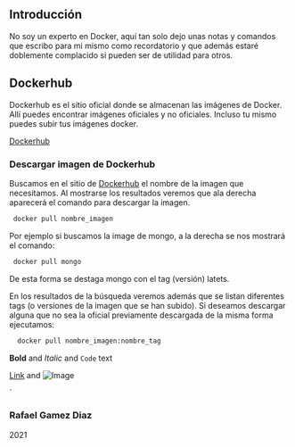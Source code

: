 ## Introducción

No soy un experto en Docker, aquí tan solo dejo unas notas y comandos que escribo para mi mismo como recordatorio y que además estaré doblemente complacido si pueden ser de utilidad para otros.

## Dockerhub

Dockerhub es el sitio oficial donde se almacenan las imágenes de Docker. Allí puedes encontrar imágenes oficiales y no oficiales. Incluso tu mismo puedes subir tus imágenes docker.

[Dockerhub](https://hub.docker.com/)

### Descargar imagen de Dockerhub

Buscamos en el sitio de [Dockerhub](https://hub.docker.com/) el nombre de la imagen que necesitamos. Al mostrarse los resultados veremos que ala derecha aparecerá el comando para descargar la imagen. 

```markdown
 docker pull nombre_imagen
```

Por ejemplo si buscamos la image de mongo, a la derecha se nos mostrará el comando:

```markdown
 docker pull mongo
```

De esta forma se destaga mongo con el tag (versión) latets.

En los resultados de la búsqueda veremos además que se listan diferentes tags (o versiones de la imagen que se han subido). Si deseamos descargar alguna que no sea la oficial previamente descargada de la misma forma ejecutamos:

```markdown
  docker pull nombre_imagen:nombre_tag
```


**Bold** and _Italic_ and `Code` text

[Link](url) and ![Image](src)

`

### Rafael Gamez Diaz
2021
